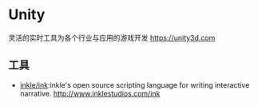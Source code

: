 # Unity

灵活的实时工具为各个行业与应用的游戏开发 https://unity3d.com

## 工具

* [inkle/ink](https://github.com/inkle/ink):inkle's open source scripting language for writing interactive narrative. http://www.inklestudios.com/ink
